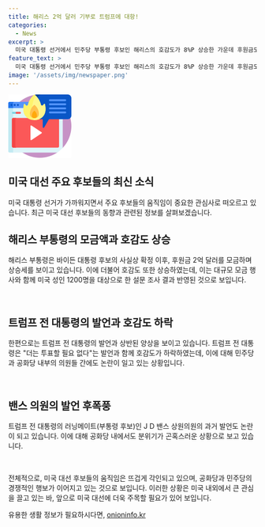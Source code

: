 ```yaml
---
title: 해리스 2억 달러 기부로 트럼프에 대항!
categories:
  - News
excerpt: >
  미국 대통령 선거에서 민주당 부통령 후보인 해리스의 호감도가 8%P 상승한 가운데 후원금도 2억 달러를 기록, 상승세를 이어가고 있다. 반면 트럼프는 더는 투표 불필요 발언과 과거 발언으로 인해 대선 행보에 제동이 걸렸으며, 호감도도 5% 하락했다. 공화당 내에서도 밴스 부통령 후보 지명에 대한 여론이 갈리고 있어 미국 대선의 역학이 계속 변화 중이다.
feature_text: >
  미국 대통령 선거에서 민주당 부통령 후보인 해리스의 호감도가 8%P 상승한 가운데 후원금도 2억 달러를 기록, 상승세를 이어가고 있다. 반면 트럼프는 더는 투표 불필요 발언과 과거 발언으로 인해 대선 행보에 제동이 걸렸으며, 호감도도 5% 하락했다. 공화당 내에서도 밴스 부통령 후보 지명에 대한 여론이 갈리고 있어 미국 대선의 역학이 계속 변화 중이다.
image: '/assets/img/newspaper.png'
---
```


<p><img src="/assets/img/news.png" alt="rentncar 속보" /></p>

<h2 data-ke-size="size26"><b>미국 대선 주요 후보들의 최신 소식</b></h2>

<p>미국 대통령 선거가 가까워지면서 주요 후보들의 움직임이 중요한 관심사로 떠오르고 있습니다. 최근 미국 대선 후보들의 동향과 관련된 정보를 살펴보겠습니다.</p>

<h2 data-ke-size="size24"><b>해리스 부통령의 모금액과 호감도 상승</b></h2>

<p>해리스 부통령은 바이든 대통령 후보의 사실상 확정 이후, 후원금 2억 달러를 모금하며 상승세를 보이고 있습니다. 이에 더불어 호감도 또한 상승하였는데, 이는 대규모 모금 행사와 함께 미국 성인 1200명을 대상으로 한 설문 조사 결과 반영된 것으로 보입니다. </p>

<p data-ke-size="size16">&nbsp;</p>

<h2 data-ke-size="size24"><b>트럼프 전 대통령의 발언과 호감도 하락</b></h2>

<p>한편으로는 트럼프 전 대통령의 발언과 상반된 양상을 보이고 있습니다. 트럼프 전 대통령은 "더는 투표할 필요 없다"는 발언과 함께 호감도가 하락하였는데, 이에 대해 민주당과 공화당 내부의 의원들 간에도 논란이 일고 있는 상황입니다.</p>

<p data-ke-size="size16">&nbsp;</p>

<h2 data-ke-size="size24"><b>밴스 의원의 발언 후폭풍</b></h2>

<p>트럼프 전 대통령의 러닝메이트(부통령 후보)인 J D 밴스 상원의원의 과거 발언도 논란이 되고 있습니다. 이에 대해 공화당 내에서도 분위기가 곤혹스러운 상황으로 보고 있습니다.</p>

<p data-ke-size="size16">&nbsp;</p>

<p>전체적으로, 미국 대선 후보들의 움직임은 뜨겁게 각인되고 있으며, 공화당과 민주당의 경쟁적인 행보가 이어지고 있는 것으로 보입니다. 이러한 상황은 미국 내외에서 큰 관심을 끌고 있는 바, 앞으로 미국 대선에 더욱 주목할 필요가 있어 보입니다.</p>
유용한 생활 정보가 필요하시다면, <a href="https://onioninfo.kr" rel="dofollow">onioninfo.kr</a>


